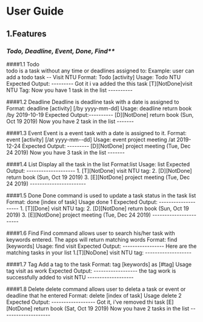 # **User Guide**

## 1.Features

### _Todo, Deadline, Event, Done, Find**_ 

####1.1 Todo   
    todo is a task without any time or deadlines assigned to: 
    Example: user can add a todo task -- Visit NTU 
    Format: Todo [activity]
    Usage: Todo NTU 
    Expected Output: ---------
                     Got it i va added the this task
                     [T][NotDone]visit NTU Tag:
                     Now you have 1 task in the list
                     ----------
       
####1.2 Deadline
    Deadline is deadline task with a date is assigned to
    Format: deadline [activity] [/by yyyy-mm-dd]
    Usage: deadline return book /by 2019-10-19
    Expected Output:----------
                    [D][NotDone] return book (Sun, Oct 19 2019)
                    Now you have 2 task in the list
                    -------
                 
####1.3 Event
    Event is a event task with a date is assigned to it. 
    Format: event [activity] [/at yyyy-mm--dd]
    Usage: event project meeting /at 2019-12-24
    Expected Output: ---------
                     [D][NotDone] project meeting (Tue, Dec 24 2019)
                     Now you have 3 task in the list
                     -------


####1.4 List 
    Display all the task in the list 
    Format:list
    Usage: list
    Expected Output: --------------------
                    1. [T][NotDone] visit NTU tag:
                    2. [D][NotDone] return book (Sun, Oct 19 2019)
                    3. [E][NotDone] project meeting (Tue, Dec 24 2019)
                    -----------------------
                         
####1.5 Done 
    Done command is used to update a task status in the task list 
    Format: done [index of task]
    Usage done 1 
    Expected Output: --------------------
                     1. [T][Done] visit NTU tag:
                     2. [D][NotDone] return book (Sun, Oct 19 2019)
                     3. [E][NotDone] project meeting (Tue, Dec 24 2019)
                     -----------------------
                     
####1.6 Find 
    Find command allows user to search his/her task with keywords entered. The apps will return matching words
    Format: find [keywords]
    Usage: find visit
    Expected Output: -----------------
                    Here are the matching tasks in your list
                    1.[T][NoDone] visit NTU tag:
                    -------------------
                    
####1.7 Tag
    Add a tag to the task 
    Format: tag [keywords] as [#tag]
    Usage tag visit as work 
    Expected Output: ------------------
                    the tag work is successfully added to visit NTU 
                    -------------------
 
####1.8 Delete 
    delete command allows user to deleta a task or event or deadline that he entered
    Format: delete [index of task]
    Usage delete 2
    Expected Output: ------------------
                    Got it, i've removed thi task 
                    [E][NotDone] return book (Sat, Oct 19 2019)
                    Now you have 2 tasks in the list
                    --------------------
 
